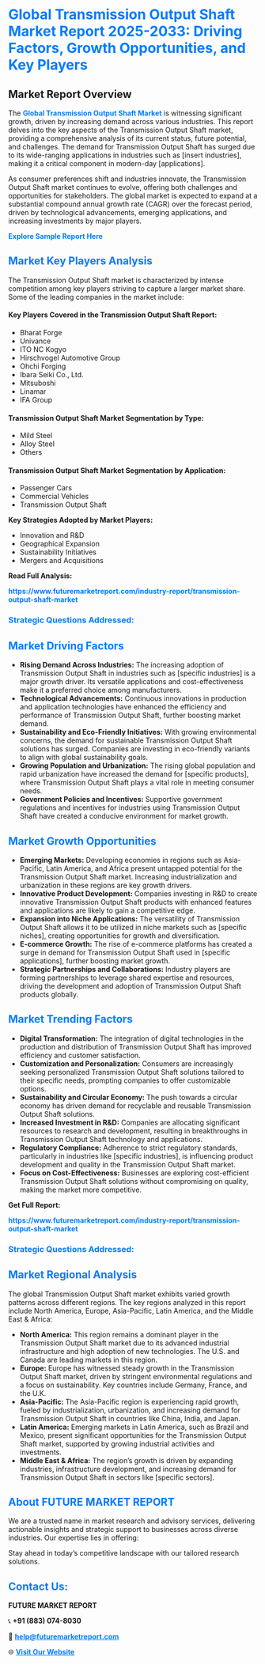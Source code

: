 <h1 style="color: #007BFF;">Global Transmission Output Shaft Market Report 2025-2033: Driving Factors, Growth Opportunities, and Key Players</h1>

<section id="overview">
<h2>Market Report Overview</h2>
<p>The <a href="https://www.futuremarketreport.com/industry-report/transmission-output-shaft-market" style="color: #007BFF; text-decoration: none;"><strong>Global Transmission Output Shaft Market</strong></a> is witnessing significant growth, driven by increasing demand across various industries. This report delves into the key aspects of the Transmission Output Shaft market, providing a comprehensive analysis of its current status, future potential, and challenges. The demand for Transmission Output Shaft has surged due to its wide-ranging applications in industries such as [insert industries], making it a critical component in modern-day [applications].</p>
<p>As consumer preferences shift and industries innovate, the Transmission Output Shaft market continues to evolve, offering both challenges and opportunities for stakeholders. The global market is expected to expand at a substantial compound annual growth rate (CAGR) over the forecast period, driven by technological advancements, emerging applications, and increasing investments by major players.</p>
</section>

<section id="overview">
<p><a href="https://www.futuremarketreport.com/request-sample/reportId=126468" style="color: #007BFF; text-decoration: none;"><strong>Explore Sample Report Here</strong></a></p>
</section>

<section id="key-players">
<h2 style="color: #007BFF;">Market Key Players Analysis</h2>
<p>The Transmission Output Shaft market is characterized by intense competition among key players striving to capture a larger market share. Some of the leading companies in the market include:</p>
<h4>Key Players Covered in the Transmission Output Shaft Report:</h4>
<ul><li>Bharat Forge</li><li>Univance</li><li>ITO NC Kogyo</li><li>Hirschvogel Automotive Group</li><li>Ohchi Forging</li><li>Ibara Seiki Co., Ltd.</li><li>Mitsuboshi</li><li>Linamar</li><li>IFA Group</li></ul>
<h4>Transmission Output Shaft Market Segmentation by Type:</h4>
<ul><li>Mild Steel</li><li>Alloy Steel</li><li>Others</li></ul>

<h4>Transmission Output Shaft Market Segmentation by Application:</h4>
<ul><li>Passenger Cars</li><li>Commercial Vehicles</li><li>Transmission Output Shaft</li></ul>
<p><strong>Key Strategies Adopted by Market Players:</strong></p>
<ul>
<li>Innovation and R&D</li>
<li>Geographical Expansion</li>
<li>Sustainability Initiatives</li>
<li>Mergers and Acquisitions</li>
</ul>
</section>

<section>
<p><strong>Read Full Analysis: </strong></p><a href="https://www.futuremarketreport.com/industry-report/transmission-output-shaft-market" style="color: #007BFF; text-decoration: none;"><strong>https://www.futuremarketreport.com/industry-report/transmission-output-shaft-market</strong></a>
<h3 style="color: #007BFF;">Strategic Questions Addressed:</h3>
</section>

<section id="driving-factors">
<h2 style="color: #007BFF;">Market Driving Factors</h2>
<ul>
<li><strong>Rising Demand Across Industries:</strong> The increasing adoption of Transmission Output Shaft in industries such as [specific industries] is a major growth driver. Its versatile applications and cost-effectiveness make it a preferred choice among manufacturers.</li>
<li><strong>Technological Advancements:</strong> Continuous innovations in production and application technologies have enhanced the efficiency and performance of Transmission Output Shaft, further boosting market demand.</li>
<li><strong>Sustainability and Eco-Friendly Initiatives:</strong> With growing environmental concerns, the demand for sustainable Transmission Output Shaft solutions has surged. Companies are investing in eco-friendly variants to align with global sustainability goals.</li>
<li><strong>Growing Population and Urbanization:</strong> The rising global population and rapid urbanization have increased the demand for [specific products], where Transmission Output Shaft plays a vital role in meeting consumer needs.</li>
<li><strong>Government Policies and Incentives:</strong> Supportive government regulations and incentives for industries using Transmission Output Shaft have created a conducive environment for market growth.</li>
</ul>
</section>

<section id="growth-opportunities">
<h2 style="color: #007BFF;">Market Growth Opportunities</h2>
<ul>
<li><strong>Emerging Markets:</strong> Developing economies in regions such as Asia-Pacific, Latin America, and Africa present untapped potential for the Transmission Output Shaft market. Increasing industrialization and urbanization in these regions are key growth drivers.</li>
<li><strong>Innovative Product Development:</strong> Companies investing in R&D to create innovative Transmission Output Shaft products with enhanced features and applications are likely to gain a competitive edge.</li>
<li><strong>Expansion into Niche Applications:</strong> The versatility of Transmission Output Shaft allows it to be utilized in niche markets such as [specific niches], creating opportunities for growth and diversification.</li>
<li><strong>E-commerce Growth:</strong> The rise of e-commerce platforms has created a surge in demand for Transmission Output Shaft used in [specific applications], further boosting market growth.</li>
<li><strong>Strategic Partnerships and Collaborations:</strong> Industry players are forming partnerships to leverage shared expertise and resources, driving the development and adoption of Transmission Output Shaft products globally.</li>
</ul>
</section>

<section id="trending-factors">
<h2 style="color: #007BFF;">Market Trending Factors</h2>
<ul>
<li><strong>Digital Transformation:</strong> The integration of digital technologies in the production and distribution of Transmission Output Shaft has improved efficiency and customer satisfaction.</li>
<li><strong>Customization and Personalization:</strong> Consumers are increasingly seeking personalized Transmission Output Shaft solutions tailored to their specific needs, prompting companies to offer customizable options.</li>
<li><strong>Sustainability and Circular Economy:</strong> The push towards a circular economy has driven demand for recyclable and reusable Transmission Output Shaft solutions.</li>
<li><strong>Increased Investment in R&D:</strong> Companies are allocating significant resources to research and development, resulting in breakthroughs in Transmission Output Shaft technology and applications.</li>
<li><strong>Regulatory Compliance:</strong> Adherence to strict regulatory standards, particularly in industries like [specific industries], is influencing product development and quality in the Transmission Output Shaft market.</li>
<li><strong>Focus on Cost-Effectiveness:</strong> Businesses are exploring cost-efficient Transmission Output Shaft solutions without compromising on quality, making the market more competitive.</li>
</ul>
</section>

<section>
<p><strong>Get Full Report: </strong></p><a href="https://www.futuremarketreport.com/industry-report/transmission-output-shaft-market" style="color: #007BFF; text-decoration: none;"><strong>https://www.futuremarketreport.com/industry-report/transmission-output-shaft-market</strong></a>
<h3 style="color: #007BFF;">Strategic Questions Addressed:</h3>
</section>


<section id="regional-analysis">
<h2 style="color: #007BFF;">Market Regional Analysis</h2>
<p>The global Transmission Output Shaft market exhibits varied growth patterns across different regions. The key regions analyzed in this report include North America, Europe, Asia-Pacific, Latin America, and the Middle East & Africa:</p>
<ul>
<li><strong>North America:</strong> This region remains a dominant player in the Transmission Output Shaft market due to its advanced industrial infrastructure and high adoption of new technologies. The U.S. and Canada are leading markets in this region.</li>
<li><strong>Europe:</strong> Europe has witnessed steady growth in the Transmission Output Shaft market, driven by stringent environmental regulations and a focus on sustainability. Key countries include Germany, France, and the U.K.</li>
<li><strong>Asia-Pacific:</strong> The Asia-Pacific region is experiencing rapid growth, fueled by industrialization, urbanization, and increasing demand for Transmission Output Shaft in countries like China, India, and Japan.</li>
<li><strong>Latin America:</strong> Emerging markets in Latin America, such as Brazil and Mexico, present significant opportunities for the Transmission Output Shaft market, supported by growing industrial activities and investments.</li>
<li><strong>Middle East & Africa:</strong> The region’s growth is driven by expanding industries, infrastructure development, and increasing demand for Transmission Output Shaft in sectors like [specific sectors].</li>
</ul>
</section>

<footer>
<h2 style="color: #007BFF;">About FUTURE MARKET REPORT</h2>
<p>We are a trusted name in market research and advisory services, delivering actionable insights and strategic support to businesses across diverse industries. Our expertise lies in offering:</p>

<p>Stay ahead in today’s competitive landscape with our tailored research solutions.</p>

<h2 style="color: #007BFF;">Contact Us:</h2>
<p><strong>FUTURE MARKET REPORT</strong></p>
<p>📞 <strong>+91 (883) 074-8030</strong></p>
<p>📧 <strong><a href="mailto:help@futuremarketreport.com" style="color: #007BFF;">help@futuremarketreport.com</a></strong></p>
<p>🌐 <strong><a href="https://www.futuremarketreport.com/" style="color: #007BFF;">Visit Our Website</a></strong></p>
</footer>